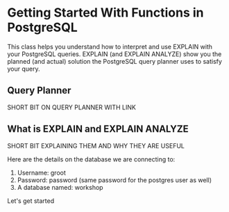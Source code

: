 # Getting Started With Functions in PostgreSQL

This class helps you understand how to interpret and use EXPLAIN with your PostgreSQL queries. EXPLAIN (and EXPLAIN ANALYZE) show you the planned (and actual) solution the PostgreSQL query planner uses to satisfy your query.

## Query Planner
SHORT BIT ON QUERY PLANNER WITH LINK


## What is EXPLAIN and EXPLAIN ANALYZE

SHORT BIT EXPLAINING THEM AND WHY THEY ARE USEFUL

Here are the details on the database we are connecting to:
1. Username: groot
1. Password: password (same password for the postgres user as well)
1. A database named: workshop

 Let's get started
